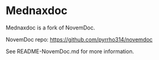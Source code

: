 # Mednaxdoc

Mednaxdoc is a fork of NovemDoc.

NovemDoc repo: https://github.com/pyrrho314/novemdoc

See README-NovemDoc.md for more information.

